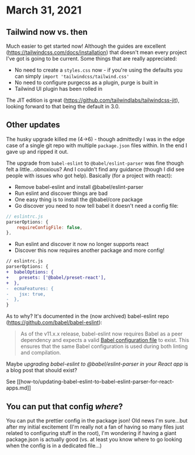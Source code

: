 # March 31, 2021

## Tailwind now vs. then

Much easier to get started now!  Although the guides are excellent (https://tailwindcss.com/docs/installation) that doesn't mean every project I've got is going to be current.  Some things that are really appreciated:

- No need to create a `styles.css` now - if you're using the defaults you can simply `import 'tailwindcss/tailwind.css'`
- No need to configure purgecss as a plugin, purge is built in
- Tailwind UI plugin has been rolled in

The JIT edition is great (https://github.com/tailwindlabs/tailwindcss-jit), looking forward to that being the default in 3.0.

## Other updates

The husky upgrade killed me (4->6) - though admittedly I was in the edge case of a single git repo with multiple `package.json` files within.  In the end I gave up and ripped it out.

The upgrade from `babel-eslint` to `@babel/eslint-parser` was fine though felt a little...obnoxious?  And I couldn't find any guidance (though I did see people with issues who got help).  Basically (for a project with react):

- Remove babel-eslint and install @babel/eslint-parser
- Run eslint and discover things are bad
- One easy thing is to install the @babel/core package
- Go discover you need to now tell babel it doesn't need a config file:
```js
// eslintrc.js
parserOptions: {
    requireConfigFile: false,
},
```
- Run eslint and discover it now no longer supports react
- Discover this now requires another package and more config!
```diff
// eslintrc.js
parserOptions: {
+  babelOptions: {
+    presets: ['@babel/preset-react'],
+  },
-  ecmaFeatures: {
-    jsx: true,
-  },
}
```

As to why?  It's documented in the (now archived) babel-eslint repo (https://github.com/babel/babel-eslint):

> As of the v11.x.x release, babel-eslint now requires Babel as a peer dependency and expects a valid [Babel configuration file](https://babeljs.io/docs/en/configuration) to exist. This ensures that the same Babel configuration is used during both linting and compilation.

Maybe *upgrading babel-eslint to @babel/eslint-parser in your React app* is a blog post that should exist?

See [[how-to/updating-babel-eslint-to-babel-eslint-parser-for-react-apps.md]]

## You can put that config _where_?

You can put the prettier config in the package json!  Old news I'm sure...but after my initial excitement (I'm really not a fan of having so many files just related to configuring stuff in the root), I'm wondering if having a giant package.json is actually good (vs. at least you know where to go looking when the config is in a dedicated file...)